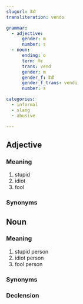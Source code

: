 ```yaml
---
slugurl: वेंडो
transliteration: vendo

grammar:
  - adjective:
      gender: m
      number: s
  - noun:
      ending: o
      term: वेंड
      trans: vend
      gender: m
      gender_f: वेंडी
      gender_f_trans: vendi
      number: s

categories:
  - informal
  - slang
  - abusive

---
```


## Adjective

### Meaning

<word-meanings>

1. stupid
2. idiot
3. fool

</word-meanings>

### Synonyms

<word-synonyms :syns="['पागल', 'बुद्धू', 'नासमझ', 'नाहमझणो']"></word-synonyms>

## Noun

### Meaning

<word-meanings>

1. stupid person
2. idiot person
3. fool person

</word-meanings>

### Synonyms

<word-synonyms :syns="['पागल', 'बुद्धू', 'नासमझ', 'नाहमझणो']"></word-synonyms>

### Declension

<noun-decl :grammar="grammar"></noun-decl>
